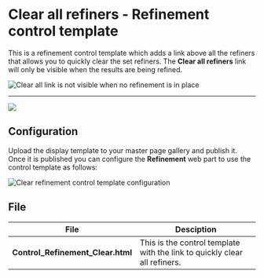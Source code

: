 Clear all refiners - Refinement control template
================

This is a refinement control template which adds a link above all the refiners that allows you to quickly clear the set refiners. The **Clear all refiners** link will only be visible when the results are being refined.

![Clear all link is not visible when no refinement is in place](http://www.eliostruyf.com/wp-content/uploads/2015/10/clear-all-21.png)

----------

![](http://www.eliostruyf.com/wp-content/uploads/2015/10/clear-all-3.png)

## Configuration ##

Upload the display template to your master page gallery and publish it. Once it is published you can configure the **Refinement** web part to use the control template as follows:

![Clear refinement control template configuration](http://www.eliostruyf.com/wp-content/uploads/2015/10/clear-all1.png)

## File ##

File | Desciption
--- | ---
__Control_Refinement_Clear.html__ | This is the control template with the link to quickly clear all refiners.

